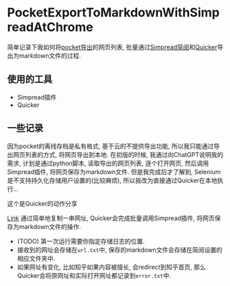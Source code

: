 # PocketExportToMarkdownWithSimpreadAtChrome

简单记录下我如何将[pocket导出](https://help.getpocket.com/article/1015-exporting-your-pocket-list)的网页列表,
批量通过[Simpread简阅](http://ksria.com/simpread/)和[Quicker](https://getquicker.net/)导出为markdown文件的过程.

## 使用的工具

- Simpread插件
- Quicker

## 一些记录

因为pocket的离线存档是私有格式, 基于云的不提供导出功能, 所以我只能通过导出网页列表的方式, 将网页导出到本地.
在初版的时候, 我通过向ChatGPT说明我的需求, 计划是通过python脚本, 读取导出的网页列表, 逐个打开网页, 然后调用Simpread插件, 将网页保存为markdown文件.
但是我完成后才了解到, Selenium是不支持持久化存储用户设置的(比较麻烦), 所以我改为直接通过Quicker在本地执行...

这个是Quicker的动作分享

[Link](https://getquicker.net)
通过简单地复制一串网址, Quicker会完成批量调用Simpread插件, 将网页保存为markdown文件的操作.

- (TODO) 第一次运行需要你指定存储日志的位置.
- 接收到的网址会存储在`url.txt`中, 保存的markdown文件会存储在简阅设置的相应文件夹中.
- 如果网址有变化, 比如知乎如果内容被擅长, 会redirect到知乎首页, 那么Quicker会将原网址和实际打开网址都记录到`error.txt`中.
